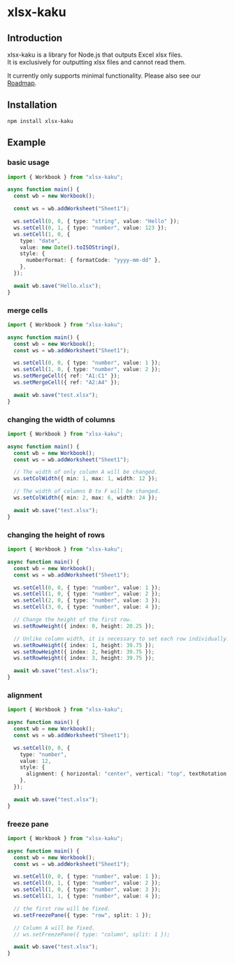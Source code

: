# xlsx-kaku

## Introduction

xlsx-kaku is a library for Node.js that outputs Excel xlsx files.  
It is exclusively for outputting xlsx files and cannot read them.

It currently only supports minimal functionality.
Please also see our [Roadmap](https://github.com/motinados/xlsx-kaku/issues/1).

## Installation

```
npm install xlsx-kaku
```

## Example

### basic usage

```ts
import { Workbook } from "xlsx-kaku";

async function main() {
  const wb = new Workbook();

  const ws = wb.addWorksheet("Sheet1");

  ws.setCell(0, 0, { type: "string", value: "Hello" });
  ws.setCell(0, 1, { type: "number", value: 123 });
  ws.setCell(1, 0, {
    type: "date",
    value: new Date().toISOString(),
    style: {
      numberFormat: { formatCode: "yyyy-mm-dd" },
    },
  });

  await wb.save("Hello.xlsx");
}
```

### merge cells

```ts
import { Workbook } from "xlsx-kaku";

async function main() {
  const wb = new Workbook();
  const ws = wb.addWorksheet("Sheet1");

  ws.setCell(0, 0, { type: "number", value: 1 });
  ws.setCell(1, 0, { type: "number", value: 2 });
  ws.setMergeCell({ ref: "A1:C1" });
  ws.setMergeCell({ ref: "A2:A4" });

  await wb.save("test.xlsx");
}
```

### changing the width of columns

```ts
import { Workbook } from "xlsx-kaku";

async function main() {
  const wb = new Workbook();
  const ws = wb.addWorksheet("Sheet1");

  // The width of only column A will be changed.
  ws.setColWidth({ min: 1, max: 1, width: 12 });

  // The width of columns B to F will be changed.
  ws.setColWidth({ min: 2, max: 6, width: 24 });

  await wb.save("test.xlsx");
}
```

### changing the height of rows

```ts
import { Workbook } from "xlsx-kaku";

async function main() {
  const wb = new Workbook();
  const ws = wb.addWorksheet("Sheet1");

  ws.setCell(0, 0, { type: "number", value: 1 });
  ws.setCell(1, 0, { type: "number", value: 2 });
  ws.setCell(2, 0, { type: "number", value: 3 });
  ws.setCell(3, 0, { type: "number", value: 4 });

  // Change the height of the first row.
  ws.setRowHeight({ index: 0, height: 20.25 });

  // Unlike column width, it is necessary to set each row individually.
  ws.setRowHeight({ index: 1, height: 39.75 });
  ws.setRowHeight({ index: 2, height: 39.75 });
  ws.setRowHeight({ index: 3, height: 39.75 });

  await wb.save("test.xlsx");
}
```

### alignment

```ts
import { Workbook } from "xlsx-kaku";

async function main() {
  const wb = new Workbook();
  const ws = wb.addWorksheet("Sheet1");

  ws.setCell(0, 0, {
    type: "number",
    value: 12,
    style: {
      alignment: { horizontal: "center", vertical: "top", textRotation: 90 },
    },
  });

  await wb.save("test.xlsx");
}
```

### freeze pane

```ts
import { Workbook } from "xlsx-kaku";

async function main() {
  const wb = new Workbook();
  const ws = wb.addWorksheet("Sheet1");

  ws.setCell(0, 0, { type: "number", value: 1 });
  ws.setCell(0, 1, { type: "number", value: 2 });
  ws.setCell(1, 0, { type: "number", value: 3 });
  ws.setCell(1, 1, { type: "number", value: 4 });

  // the first row will be fixed.
  ws.setFreezePane({ type: "row", split: 1 });

  // Column A will be fixed.
  // ws.setFreezePane({ type: "column", split: 1 });

  await wb.save("test.xlsx");
}
```

